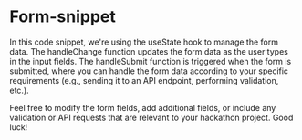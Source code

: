 # Form-snippet
In this code snippet, we're using the useState hook to manage the form data. The handleChange function updates the form data as the user types in the input fields. The handleSubmit function is triggered when the form is submitted, where you can handle the form data according to your specific requirements (e.g., sending it to an API endpoint, performing validation, etc.).

Feel free to modify the form fields, add additional fields, or include any validation or API requests that are relevant to your hackathon project. Good luck!
